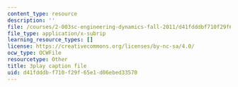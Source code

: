 ```yaml
---
content_type: resource
description: ''
file: /courses/2-003sc-engineering-dynamics-fall-2011/d41fdddbf710f29f65e1d06ebed33570_osyKjTQuwlk.srt
file_type: application/x-subrip
learning_resource_types: []
license: https://creativecommons.org/licenses/by-nc-sa/4.0/
ocw_type: OCWFile
resourcetype: Other
title: 3play caption file
uid: d41fdddb-f710-f29f-65e1-d06ebed33570
---
```

